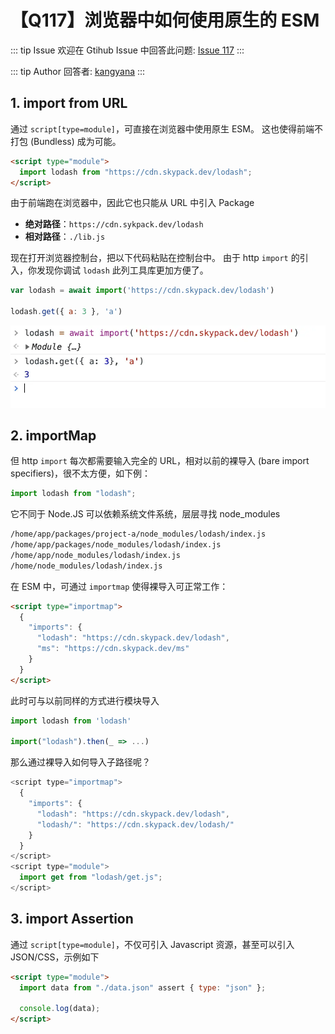 # 【Q117】浏览器中如何使用原生的 ESM


::: tip Issue
欢迎在 Gtihub Issue 中回答此问题: [Issue 117](https://github.com/kangyana/daily-question/issues/117)
:::

::: tip Author
回答者: [kangyana](https://github.com/kangyana)
:::
## 1. import from URL
通过 `script[type=module]`，可直接在浏览器中使用原生 ESM。
这也使得前端不打包 (Bundless) 成为可能。
```html
<script type="module">
  import lodash from "https://cdn.skypack.dev/lodash";
</script>
```

由于前端跑在浏览器中，因此它也只能从 URL 中引入 Package

- **绝对路径**：`https://cdn.sykpack.dev/lodash`
- **相对路径**：`./lib.js`

现在打开浏览器控制台，把以下代码粘贴在控制台中。
由于 http `import` 的引入，你发现你调试 `lodash` 此列工具库更加方便了。
```javascript
var lodash = await import('https://cdn.skypack.dev/lodash')

lodash.get({ a: 3 }, 'a')
```

![Alt](https://raw.githubusercontent.com/shfshanyue/assets/master/2021-11-22/clipboard-2865.638ba7.webp)

## 2. importMap
但 http `import` 每次都需要输入完全的 URL，相对以前的裸导入 (bare import specifiers)，很不太方便，如下例：
```javascript
import lodash from "lodash";
```

它不同于 Node.JS 可以依赖系统文件系统，层层寻找 node_modules
```bash
/home/app/packages/project-a/node_modules/lodash/index.js
/home/app/packages/node_modules/lodash/index.js
/home/app/node_modules/lodash/index.js
/home/node_modules/lodash/index.js
```

在 ESM 中，可通过 `importmap` 使得裸导入可正常工作：
```html
<script type="importmap">
  {
    "imports": {
      "lodash": "https://cdn.skypack.dev/lodash",
      "ms": "https://cdn.skypack.dev/ms"
    }
  }
</script>
```

此时可与以前同样的方式进行模块导入
```javascript
import lodash from 'lodash'

import("lodash").then(_ => ...)
```

那么通过裸导入如何导入子路径呢？
```javascript
<script type="importmap">
  {
    "imports": {
      "lodash": "https://cdn.skypack.dev/lodash",
      "lodash/": "https://cdn.skypack.dev/lodash/"
    }
  }
</script>
<script type="module">
  import get from "lodash/get.js";
</script>
```

## 3. import Assertion
通过 `script[type=module]`，不仅可引入 Javascript 资源，甚至可以引入 JSON/CSS，示例如下
```html
<script type="module">
  import data from "./data.json" assert { type: "json" };

  console.log(data);
</script>
```
